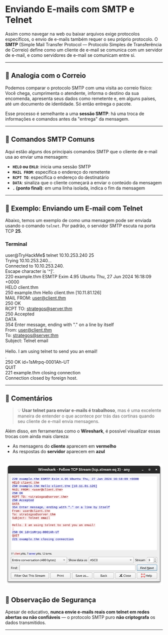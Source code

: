 # Enviando E-mails com SMTP e Telnet

Assim como navegar na web ou baixar arquivos exige protocolos específicos, o envio de e-mails também requer o seu próprio protocolo. O **SMTP** (Simple Mail Transfer Protocol — Protocolo Simples de Transferência de Correio) define como um cliente de e-mail se comunica com um servidor de e-mail, e como servidores de e-mail se comunicam entre si.

---

## 📨 Analogia com o Correio

Podemos comparar o protocolo SMTP com uma visita ao correio físico:  
Você chega, cumprimenta o atendente, informa o destino da sua encomenda, apresenta seus dados como remetente e, em alguns países, até um documento de identidade. Só então entrega o pacote.

Esse processo é semelhante a uma **sessão SMTP**: há uma troca de informações e comandos antes da "entrega" da mensagem.

---

## 📜 Comandos SMTP Comuns

Aqui estão alguns dos principais comandos SMTP que o cliente de e-mail usa ao enviar uma mensagem:

- **`HELO` ou `EHLO`**: inicia uma sessão SMTP
- **`MAIL FROM`**: especifica o endereço do remetente
- **`RCPT TO`**: especifica o endereço do destinatário
- **`DATA`**: sinaliza que o cliente começará a enviar o conteúdo da mensagem
- **`.` (ponto final)**: em uma linha isolada, indica o fim da mensagem

---

## 🧪 Exemplo: Enviando um E-mail com Telnet

Abaixo, temos um exemplo de como uma mensagem pode ser enviada usando o comando `telnet`. Por padrão, o servidor SMTP escuta na porta TCP **25**.

### Terminal

user@TryHackMe$ telnet 10.10.253.240 25<br>
Trying 10.10.253.240...<br>
Connected to 10.10.253.240.<br>
Escape character is '^]'.<br>
220 example.thm ESMTP Exim 4.95 Ubuntu Thu, 27 Jun 2024 16:18:09 +0000<br>
HELO client.thm<br>
250 example.thm Hello client.thm [10.11.81.126]<br>
MAIL FROM: user@client.thm<br>
250 OK<br>
RCPT TO: strategos@server.thm<br>
250 Accepted<br>
DATA<br>
354 Enter message, ending with "." on a line by itself<br>
From: user@client.thm<br>
To: strategos@server.thm<br>
Subject: Telnet email<br>
<br>
Hello. I am using telnet to send you an email!<br>
.<br>
250 OK id=1sMrpq-0001Ah-UT<br>
QUIT<br>
221 example.thm closing connection<br>
Connection closed by foreign host.<br>


---

## 🧐 Comentários

> 💡 **Usar telnet para enviar e-mails é trabalhoso**, mas é uma excelente maneira de entender o que acontece por trás das cortinas quando seu cliente de e-mail envia mensagens.

Além disso, em ferramentas como o **Wireshark**, é possível visualizar essas trocas com ainda mais clareza:
- As mensagens do **cliente** aparecem em **vermelho**
- As respostas do **servidor** aparecem em **azul**

![alt text](email.png)
---

## 🔐 Observação de Segurança

Apesar de educativo, **nunca envie e-mails reais com telnet em redes abertas ou não confiáveis** — o protocolo SMTP puro **não criptografa** os dados transmitidos.

---
